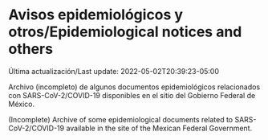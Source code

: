 # Avisos epidemiológicos y otros/Epidemiological notices and others

Última actualización/Last update: 2022-05-02T20:39:23-05:00

Archivo (incompleto) de algunos documentos epidemiológicos relacionados con SARS-CoV-2/COVID-19 disponibles en el sitio del Gobierno Federal de México.

(Incomplete) Archive of some epidemiological documents related to SARS-CoV-2/COVID-19 available in the site of the Mexican Federal Government.
